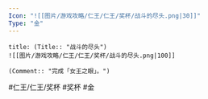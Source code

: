 ```yaml
---
Icon: "![[图片/游戏攻略/仁王/仁王/奖杯/战斗的尽头.png|30]]"
Type: "金"
---
```

```ad-common-gold-trophy
title: (Title:: "战斗的尽头")
![[图片/游戏攻略/仁王/仁王/奖杯/战斗的尽头.png|100]]

(Comment:: "完成「女王之眼」。")
```

#仁王/仁王/奖杯 #奖杯 #金
